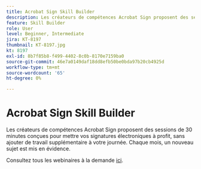 ```yaml
---
title: Acrobat Sign Skill Builder
description: Les créateurs de compétences Acrobat Sign proposent des sessions de 30 minutes conçues pour mettre vos signatures électroniques à profit, sans ajouter de travail supplémentaire à votre journée
feature: Skill Builder
role: User
level: Beginner, Intermediate
jira: KT-8197
thumbnail: KT-8197.jpg
kt: 8197
exl-id: 8b7f85b8-f499-4402-8c0b-8170e7159ba0
source-git-commit: 46e7a0149daf18dd8efb50be0bda97b20cb4925d
workflow-type: tm+mt
source-wordcount: '65'
ht-degree: 0%

---
```


# Acrobat Sign Skill Builder

Les créateurs de compétences Acrobat Sign proposent des sessions de 30 minutes conçues pour mettre vos signatures électroniques à profit, sans ajouter de travail supplémentaire à votre journée. Chaque mois, un nouveau sujet est mis en évidence.

Consultez tous les webinaires à la demande [ici](https://experienceleague.adobe.com/en/docs/events/acrobat-sign-webinars/overview).